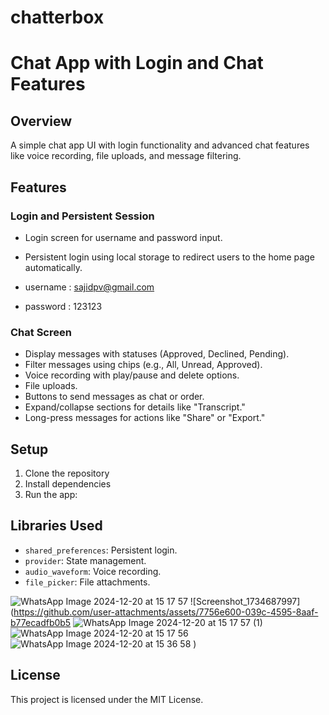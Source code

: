 # chatterbox
# Chat App with Login and Chat Features

## Overview
A simple chat app UI with login functionality and advanced chat features like voice recording, file uploads, and message filtering.

## Features

### Login and Persistent Session
- Login screen for username and password input.
- Persistent login using local storage to redirect users to the home page automatically.

- username : sajidpv@gmail.com
- password : 123123

### Chat Screen
- Display messages with statuses (Approved, Declined, Pending).
- Filter messages using chips (e.g., All, Unread, Approved).
- Voice recording with play/pause and delete options.
- File uploads.
- Buttons to send messages as chat or order.
- Expand/collapse sections for details like "Transcript."
- Long-press messages for actions like "Share" or "Export."

## Setup
1. Clone the repository
2. Install dependencies
3. Run the app:


## Libraries Used
- `shared_preferences`: Persistent login.
- `provider`: State management.
- `audio_waveform`: Voice recording.
- `file_picker`: File attachments.

![WhatsApp Image 2024-12-20 at 15 17 57](https://github.com/user-attachments/assets/05a183c1-b7b3-4a75-9ddf-941e30fb167b)
![Screenshot_1734687997](https://github.com/user-attachments/assets/7756e600-039c-4595-8aaf-b77ecadfb0b5
![WhatsApp Image 2024-12-20 at 15 17 57 (1)](https://github.com/user-attachments/assets/da4d9742-6653-4395-b5bb-31ce416e3066)
![WhatsApp Image 2024-12-20 at 15 17 56](https://github.com/user-attachments/assets/3cd511c7-a402-4d9d-a63b-fe039dab8e8a)
![WhatsApp Image 2024-12-20 at 15 36 58](https://github.com/user-attachments/assets/456a6bb3-14eb-492b-96b8-9c54f7f8a682)
)

## License
This project is licensed under the MIT License.
